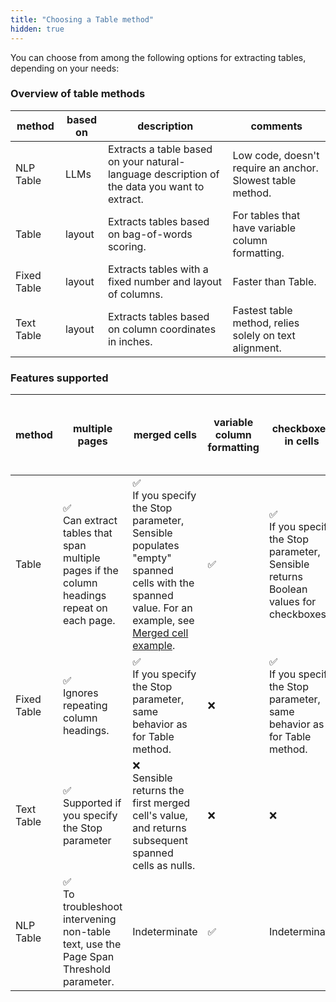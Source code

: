 ```yaml
---
title: "Choosing a Table method"
hidden: true
---
```


You can choose from among the following options for extracting tables, depending on your needs:

### Overview of table methods

| method      | based on | description                                                  | comments                                                   |
| ----------- | -------- | ------------------------------------------------------------ | ---------------------------------------------------------- |
| NLP Table   | LLMs     | Extracts a table based on your natural-language description of the data you want to extract. | Low code, doesn't require an anchor. Slowest table method. |
| Table       | layout   | Extracts tables based on bag-of-words scoring.               | For tables that have variable column formatting.           |
| Fixed Table | layout   | Extracts tables with a fixed number and layout of columns.   | Faster than Table.                                         |
| Text Table  | layout   | Extracts tables based on column coordinates in inches.       | Fastest table method, relies solely on text alignment.     |

### Features supported

| method      | multiple pages                                               | merged cells                                                 | variable column formatting | checkboxes in cells                                          | Tables-in tables, labeled rows, and other complex formatting |
| ----------- | ------------------------------------------------------------ | ------------------------------------------------------------ | -------------------------- | ------------------------------------------------------------ | ------------------------------------------------------------ |
| Table       | ✅<br/>Can extract tables that span multiple pages if the column headings repeat on each page. | ✅ <br />If you specify the Stop parameter, Sensible populates "empty" spanned cells with the spanned value. For an example, see [Merged cell example](doc:table#example-merged-cells). | ✅                          | ✅ <br />If you specify the Stop parameter, Sensible returns Boolean values for checkboxes. | ❌<br/>Use Sections as an alternative                         |
| Fixed Table | ✅<br />Ignores repeating column headings.                    | ✅<br /> If you specify the Stop parameter, same behavior as for Table method. | ❌                          | ✅ <br />If you specify the Stop parameter, same behavior as for Table method. | ❌<br/>Use Sections as an alternative                         |
| Text Table  | ✅<br />Supported if you specify the Stop parameter           | ❌<br/>Sensible returns the first merged cell's value, and returns subsequent spanned cells as nulls. | ❌                          | ❌                                                            | ❌<br/>Use Sections as an alternative                         |
| NLP Table   | ✅ <br />To troubleshoot intervening non-table text, use the Page Span Threshold parameter. | Indeterminate                                                | ✅                          | Indeterminate                                                | Indeterminate.<br/>Use Sections as an alternative            |
